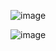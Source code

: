 ![image](https://user-images.githubusercontent.com/100158318/211849560-127df6f5-302f-4509-a768-a1009d88d8b6.png)

![image](https://user-images.githubusercontent.com/100158318/211849614-c213ac96-542a-41a1-8e75-2ef2f575abb1.png)
